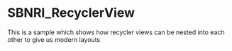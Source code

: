 # SBNRI_RecyclerView

This is a sample which shows how recycler views can be nested into each other to give us modern layouts

